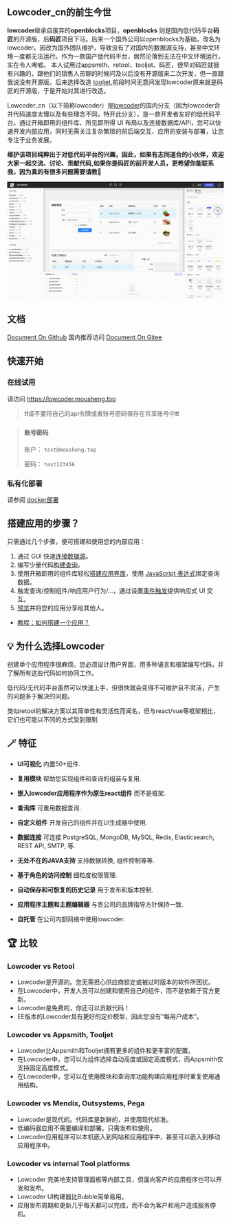 ## Lowcoder_cn的前生今世

**lowcoder**继承自废弃的**openblocks**项目，**openblocks** 则是国内低代码平台**码匠**的开源版，后**码匠**项目下马。后来一个国外公司以openblocks为基础，改名为lowcoder。因改为国外团队维护，导致没有了对国内的数据源支持，甚至中文环境一度都无法运行。作为一款国产低代码平台，居然沦落到无法在中文环境运行，实在令人唏嘘。
本人试用过appsmith、retool、tooljet、码匠，很早对码匠就挺有兴趣的，跟他们的销售人员聊的时候问及以后没有开源版来二次开发，但一直跟我说没有开源版。后来选择改造 [tooljet](https://github.com/mousheng/tooljet_cn.git),前段时间无意间发现lowcoder原来就是码匠的开源版，于是开始对其进行改造。

Lowcoder_cn（以下简称lowcoder）是[lowcoder](https://github.com/lowcoder-org/lowcoder.git)的国内分支（因为lowcoder合并代码速度太慢以及有些理念不同，特开此分支），是一款开发者友好的低代码平台。通过开箱即用的组件库、所见即所得 UI 布局以及连接数据库/API，您可以快速开发内部应用，同时无需关注复杂繁琐的前后端交互、应用的安装与部署，让您专注于业务发展。

**维护该项目纯粹出于对低代码平台的兴趣，因此，如果有志同道合的小伙伴，欢迎大家一起交流、讨论、贡献代码,如果你是码匠的前开发人员，更希望你能联系我，因为真的有很多问题需要请教🥺**

![](docs/assets/what-is-lowcoder-20231002133803-7j4cpkm.gif)​

## 文档

[Document On Github](https://mousheng.github.io/lowcoder_CN) 国内推荐访问 [Document On Gitee](https://moushengkoo.gitee.io/lowcoder_cn)

## 快速开始

### 在线试用

请访问 https://lowcoder.mousheng.top

> ❗❗请不要将自己的api令牌或者账号密码保存在共享账号中❗❗

> #### 账号密码
> 账户： `test@mousheng.top`
> 
> 密码： `test123456`

### 私有化部署
请参阅 [docker部署](docs/docker.md)

## 搭建应用的步骤？

只需通过几个步骤，便可搭建和使用您的内部应用：

1. 通过 GUI 快速[连接数据源](docs/datasource.md)。
2. 编写少量代码[构建查询](docs/how-to-write-query.md)。
3. 使用开箱即用的组件库轻松[搭建应用界面](docs/drag-and-drop.md)，使用 [JavaScript 表达式](docs/javascript-in-lowcoder/writing-javascript.md)绑定查询数据。
4. 触发查询/控制组件/响应用户行为/...，通过设置[事件触发](docs/event-handler.md)提供响应式 UI 交互。
5. [预览](docs/app-release.md)并将您的应用分享给其他人。

* [教程：如何搭建一个应用？](docs/quick-tutorial.md)

## 💡 为什么选择Lowcoder
创建单个应用程序很麻烦。您必须设计用户界面，用多种语言和框架编写代码，并了解所有这些代码如何协同工作。

低代码/无代码平台虽然可以快速上手，但很快就会变得不可维护且不灵活，产生的问题多于解决的问题。

类似retool的解决方案以其简单性和灵活性而闻名，但与react/vue等框架相比，它们也可能以不同的方式受到限制

## 🪄 特征
- **UI可视化** 内置50+组件.
- **复用模块** 帮助您实现组件和查询的组装与复用.
- **嵌入lowcoder应用程序作为原生react组件** 而不是框架. 
- **查询库** 可重用数据查询.
- **自定义组件** 开发自己的组件并在UI生成器中使用.
- **数据连接** 可连接 PostgreSQL, MongoDB, MySQL, Redis, Elasticsearch, REST API, SMTP, 等.
- **无处不在的JAVA支持** 支持数据转换, 组件控制等等.
- **基于角色的访问控制** 细粒度权限管理.
- **自动保存和可恢复的历史记录** 用于发布和版本控制.
- **应用程序主题和主题编辑器** 与贵公司的品牌指导方针保持一致.

- **自托管** 在公司内部网络中使用lowcoder.

## 🏆 比较
### Lowcoder vs Retool
- Lowcoder是开源的。您无需担心供应商锁定或被过时版本的软件所困扰。
- 在Lowcoder中，开发人员可以创建和使用自己的组件，而不是依赖于官方更新。
- Lowcoder是免费的，你还可以贡献代码！
- EE版本的Lowcoder具有更好的定价模型，因此您没有“每用户成本”。
### Lowcoder vs Appsmith, Tooljet
- Lowcoder比Appsmith和Tooljet拥有更多的组件和更丰富的配置。
- 在Lowcoder中，您可以为组件选择自动高度或固定高度模式，而Appsmith仅支持固定高度模式。
- 在Lowcoder中，您可以在使用模块和查询库功能构建应用程序时重复使用通用结构。
### Lowcoder vs Mendix, Outsystems, Pega
- Lowcoder是现代的。代码库是新鲜的，并使用现代标准。
- 低编码器应用不需要编译和部署。只需发布和使用。
- Lowcoder应用程序可以本机嵌入到网站和应用程序中，甚至可以嵌入到移动应用程序中。
### Lowcoder vs internal Tool platforms
- Lowcoder 完美地支持管理面板等内部工具，但面向客户的应用程序也可以开发和发布。
- Lowcoder UI构建器比Bubble简单易用。
- 应用发布周期和更新几乎每天都可以完成，而不会为客户和用户造成服务停机。
